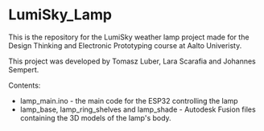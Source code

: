 # LumiSky_Lamp
This is the repository for the LumiSky weather lamp project made for the Design Thinking and Electronic Prototyping course at Aalto Univeristy. 

This project was developed by Tomasz Luber, Lara Scarafia and Johannes Sempert.

Contents:

  - lamp_main.ino - the main code for the ESP32 controlling the lamp
  - lamp_base, lamp_ring_shelves and lamp_shade - Autodesk Fusion files containing the 3D models of the lamp's body.
